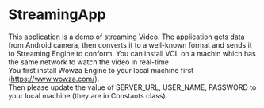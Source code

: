 # StreamingApp

This application is a demo of streaming Video.
The application gets data from Android camera, then converts it to a well-known format and sends it to Streaming Engine to conform. You can install VCL on a machin which has the same network to watch the video in real-time </br>
You first install Wowza Engine to your local machine first (https://www.wowza.com/). </br>
Then please update the value of SERVER_URL, USER_NAME, PASSWORD to your local machine (they are in Constants class). </br>

